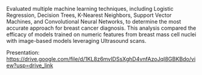 Evaluated multiple machine learning techniques, including Logistic Regression, Decision Trees, K-Nearest Neighbors, Support Vector Machines, and Convolutional Neural Networks, to determine the most accurate approach for breast cancer diagnosis. This analysis compared the efficacy of models trained on numeric features from breast mass cell nuclei with image-based models leveraging Ultrasound scans.

Presentation: https://drive.google.com/file/d/1KL8z6mvIDSsXghD4vnfAzoJqI8GBKBdo/view?usp=drive_link

